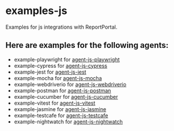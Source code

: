 # examples-js
Examples for js integrations with ReportPortal.
## Here are examples for the following agents:

* example-playwright for [agent-js-playwright](https://github.com/reportportal/agent-js-playwright)
* example-cypress for [agent-js-cypress](https://github.com/reportportal/agent-js-cypress)
* example-jest for [agent-js-jest](https://www.npmjs.com/package/@reportportal/agent-js-jest)
* example-mocha for [agent-js-mocha](https://www.npmjs.com/package/@reportportal/agent-js-mocha)
* example-webdriverio for [agent-js-webdriverio](https://www.npmjs.com/package/@reportportal/agent-js-webdriverio)
* example-postman for [agent-js-postman](https://www.npmjs.com/package/@reportportal/newman-reporter-agent-js-postman)
* example-cucumber for [agent-js-cucumber](https://www.npmjs.com/package/@reportportal/agent-js-cucumber)
* example-vitest for [agent-js-vitest](https://npmjs.com/package/@reportportal/agent-js-vitest)
* example-jasmine for [agent-js-jasmine](https://www.npmjs.com/package/@reportportal/agent-js-jasmine)
* example-testcafe for [agent-js-testcafe](https://www.npmjs.com/package/@reportportal/testcafe-reporter-agent-js-testcafe)
* example-nightwatch for [agent-js-nightwatch](https://www.npmjs.com/package/@reportportal/agent-js-nightwatch)
